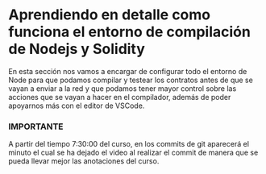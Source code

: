 # Aprendiendo en detalle como funciona el entorno de compilación de Nodejs y Solidity

En esta sección nos vamos a encargar de configurar todo el entorno de Node para que podamos compilar y testear los contratos antes de que se vayan a enviar a la red y que podamos tener mayor control sobre las acciones que se vayan a hacer en el compilador, además de poder apoyarnos más con el editor de VSCode.

### IMPORTANTE

A partir del tiempo 7:30:00 del curso, en los commits de git aparecerá el minuto el cual se ha dejado el video al realizar el commit de manera que se pueda llevar mejor las anotaciones del curso.
